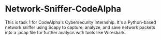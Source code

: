 # Network-Sniffer-CodeAlpha
This is task 1 for CodeAlpha's Cybersecurity Internship. It's a Python-based network sniffer using Scapy to capture, analyze, and save network packets into a .pcap file for further analysis with tools like Wireshark.
